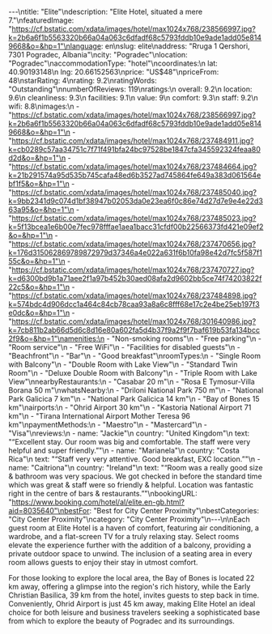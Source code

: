 ---\ntitle: "Elite"\ndescription: "Elite Hotel, situated a mere 7."\nfeaturedImage: "https://cf.bstatic.com/xdata/images/hotel/max1024x768/238566997.jpg?k=2b6a6f1b5563320b66a04a063c6dfadf68c5793fddb10e9ade1add05e8149668&o=&hp=1"\nlanguage: en\nslug: elite\naddress: "Rruga 1 Qershori, 7301 Pogradec, Albania"\ncity: "Pogradec"\nlocation: "Pogradec"\naccommodationType: "hotel"\ncoordinates:\n  lat: 40.90193148\n  lng: 20.66152563\nprice: "US$48"\npriceFrom: 48\nstarRating: 4\nrating: 9.2\nratingWords: "Outstanding"\nnumberOfReviews: 119\nratings:\n  overall: 9.2\n  location: 9.6\n  cleanliness: 9.3\n  facilities: 9.1\n  value: 9\n  comfort: 9.3\n  staff: 9.2\n  wifi: 8.8\nimages:\n  - "https://cf.bstatic.com/xdata/images/hotel/max1024x768/238566997.jpg?k=2b6a6f1b5563320b66a04a063c6dfadf68c5793fddb10e9ade1add05e8149668&o=&hp=1"\n  - "https://cf.bstatic.com/xdata/images/hotel/max1024x768/237484911.jpg?k=cb0289c57aa34751c7f71f491bfa24bc97528be1847cfa345592324feaa80d2d&o=&hp=1"\n  - "https://cf.bstatic.com/xdata/images/hotel/max1024x768/237484664.jpg?k=21b291574a95d535b745cafa48ed6b3527ad745864fe649a383d061564ebf1f5&o=&hp=1"\n  - "https://cf.bstatic.com/xdata/images/hotel/max1024x768/237485040.jpg?k=9bb2341d9c074d1bf38947b02053da0e23ea6f0c86e74d27d7e9e4e22d363a95&o=&hp=1"\n  - "https://cf.bstatic.com/xdata/images/hotel/max1024x768/237485023.jpg?k=5f13bcea1e6b00e7fec978fffae1aea1bacc31cfdf00b22566373fd421e09ef2&o=&hp=1"\n  - "https://cf.bstatic.com/xdata/images/hotel/max1024x768/237470656.jpg?k=176d315062869789872979d37346a4e022a631f6b10fa98e42d7fc5f587f155c&o=&hp=1"\n  - "https://cf.bstatic.com/xdata/images/hotel/max1024x768/237470727.jpg?k=d6300bd9b1a71aee2f1a97b452b30aed08afa2d9602bb5ce74f74203822f22c5&o=&hp=1"\n  - "https://cf.bstatic.com/xdata/images/hotel/max1024x768/237484898.jpg?k=574bdc4d906dcc1a464c84cb78caa93a8a6c8fff68e17c2e4be25eb197f3e0dc&o=&hp=1"\n  - "https://cf.bstatic.com/xdata/images/hotel/max1024x768/301640986.jpg?k=7cb811b2ab66d5d6c8d16e80a602fa5d4b37f9a2f9f7baf619b53fa134bcc2f9&o=&hp=1"\namenities:\n  - "Non-smoking rooms"\n  - "Free parking"\n  - "Room service"\n  - "Free WiFi"\n  - "Facilities for disabled guests"\n  - "Beachfront"\n  - "Bar"\n  - "Good breakfast"\nroomTypes:\n  - "Single Room with Balcony"\n  - "Double Room with Lake View"\n  - "Standard Twin Room"\n  - "Deluxe Double Room with Balcony"\n  - "Triple Room with Lake View"\nnearbyRestaurants:\n  - "Casabar 20 m"\n  - "Rosa E Tymosur-Villa Borana 50 m"\nwhatsNearby:\n  - "Driloni National Park 750 m"\n  - "National Park Galicica 7 km"\n  - "National Park Galicica 14 km"\n  - "Bay of Bones 15 km"\nairports:\n  - "Ohrid Airport 30 km"\n  - "Kastoria National Airport 71 km"\n  - "Tirana International Airport Mother Teresa 96 km"\npaymentMethods:\n  - "Maestro"\n  - "Mastercard"\n  - "Visa"\nreviews:\n  - name: "Jackie"\n    country: "United Kingdom"\n    text: "“Excellent stay. Our room was big and comfortable. The staff were very helpful and super friendly.”"\n  - name: "Marianela"\n    country: "Costa Rica"\n    text: "“Staff very very attentive. Good breakfast, EXC location.”"\n  - name: "Caitriona"\n    country: "Ireland"\n    text: "“Room was a really good size & bathroom was very spacious. We got checked in before the standard time which was great & staff were so friendly & helpful. Location was fantastic right in the centre of bars & restaurants.”"\nbookingURL: "https://www.booking.com/hotel/al/elite.en-gb.html?aid=8035640"\nbestFor: "Best for City Center Proximity"\nbestCategories: "City Center Proximity"\ncategory: "City Center Proximity"\n---\n\nEach guest room at Elite Hotel is a haven of comfort, featuring air conditioning, a wardrobe, and a flat-screen TV for a truly relaxing stay. Select rooms elevate the experience further with the addition of a balcony, providing a private outdoor space to unwind. The inclusion of a seating area in every room allows guests to enjoy their stay in utmost comfort.

For those looking to explore the local area, the Bay of Bones is located 22 km away, offering a glimpse into the region's rich history, while the Early Christian Basilica, 39 km from the hotel, invites guests to step back in time. Conveniently, Ohrid Airport is just 45 km away, making Elite Hotel an ideal choice for both leisure and business travelers seeking a sophisticated base from which to explore the beauty of Pogradec and its surroundings.
